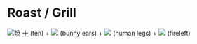 # Roast / Grill
![焼](../kanji-colorize/713c.svg)
[十](Kanji/kanji-dict/十.md) (ten) + ![](http://www.kanjidamage.com/assets/radsmall/bunnyears-ba327becb60870c29633b49fc46ca2c99fe1e5224b5d7bc66f5664b2a2055c92.jpg) (bunny ears) + ![](http://www.kanjidamage.com/assets/radsmall/legshuman-d58839ec9798b807fb95062f7da66b4ee58fb10476d6569ec60319caa7be69ff.jpg) (human legs) + ![](http://www.kanjidamage.com/assets/radsmall/fireleftside-fa69438dd318fc13a5efe9a22a18b1a79f79a204d93a542fba9bd3ced1aa1855.jpg) (fireleft)